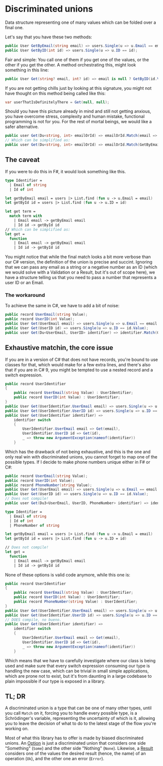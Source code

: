# Discriminated unions
Data structure representing one of many values which can be folded over a final one.

Let's say that you have these two methods:
```cs
public User GetByEmail(string email) => users.Single(u => u.Email == email);
public User GetByID(int id) => users.Single(u => u.ID == id);
```
Fair and simple: You call one of them if you get one of the values, or the other if you get the other. A method orchestrating this, might look something in this line:
```cs
public User Get(string? email, int? id) => email is null ? GetByID(id.Value) : GetByEmail(email!);
```
If you are not getting chills just by looking at this signature, you might not have thought on this method being called like this:
```cs
var userThatIsDefinitelyThere = Get(null, null);
```
Should you have this picture already in mind and still not getting anxious, you have overcome stress, complexity and human mistake, functional programming is not for you. For the rest of mortal beings, we would like a safer alternative.
```cs
public user Get(Du<string, int> emailOrId) => emailOrId.Match(email => GetByEmail(email), id => GetByID(id));
// Which can be simplified as:
public user Get(Du<string, int> emailOrId) => emailOrId.Match(GetByEmail, GetByID);
```
## The caveat
If you were to do this in F#, it would look something like this.
```fs
type Identifier =
  | Email of string
  | Id of int

let getByEmail email = users |> List.find (fun u -> u.Email = email)
let getById id = users |> List.find (fun u -> u.ID = id)

let get term =
  match term with
    | Email email -> getByEmail email
    | Id id -> getById id
// Which can be simplified as:
let get =
  function
    | Email email -> getByEmail email
    | Id id -> getById id
```
You might notice that while the final match looks a bit more verbose than our C# version, the definition of the union is precise and succint. Ignoring that we can pass any email as a string or a negative number as an ID (which we would solve with a Validation or a Result, but it's out of scope here), we have a structure telling us that you need to pass a number that represents a user ID or an Email.
### The workaround
To achieve the same in C#, we have to add a bit of noise:
```cs
public record UserEmail(string Value);
public record UserID(int Value);
public User Get(UserEmail email) => users.Single(u => u.Email == email.Value);
public User Get(UserID id) => users.Single(u => u.ID == id.Value);
public user Get(Du<UserEmail, UserID> identifier) => identifier.Match(Get, Get);
```
## Exhaustive matchin, the core issue
If you are in a version of C# that does not have records, you're bound to use classes for that, which would make for a few extra lines, and there's also that if you are in C# 9, you might be tempted to use a nested record and a switch expression.
```cs
public record UserIdentifier
{
    public record UserEmail(string Value) : UserIdentifier;
    public record UserID(int Value) : UserIdentifier;
}
public User Get(UserIdentifier.UserEmail email) => users.Single(u => u.Email == email.Value);
public User Get(UserIdentifier.UserID id) => users.Single(u => u.ID == id.Value);
public User Get(UserIdentifier identifier) =>
    identifier switch
    {
        UserIdentifier.UserEmail email => Get(email),
        UserIdentifier.UserID id => Get(id),
        _ => throw new ArgumentException(nameof(identifier))
    }
```
Which has the drawback of not being exhaustive, and this is the one and only real win with discriminated unions, you cannot forget to map one of the possible types. If I decide to make phone numbers unique either in F# or C#:
```cs
public record UserEmail(string Value);
public record UserID(int Value);
public record PhoneNumber(string Value);
public User Get(UserEmail email) => users.Single(u => u.Email == email.Value);
public User Get(UserID id) => users.Single(u => u.ID == id.Value);
// Does not compile!
public user Get(Du3<UserEmail, UserID, PhoneNumber> identifier) => identifier.Match(Get, Get);
```
```fs
type Identifier =
  | Email of string
  | Id of int
  | PhoneNumber of string

let getByEmail email = users |> List.find (fun u -> u.Email = email)
let getById id = users |> List.find (fun u -> u.ID = id)

// Does not compile!
let get =
  function
    | Email email -> getByEmail email
    | Id id -> getById id
```
None of these options is valid code anymore, while this one is:
```cs
public record UserIdentifier
{
    public record UserEmail(string Value) : UserIdentifier;
    public record UserID(int Value) : UserIdentifier;
    public record PhoneNumber(string Value) : UserIdentifier;
}
public User Get(UserIdentifier.UserEmail email) => users.Single(u => u.Email == email.Value);
public User Get(UserIdentifier.UserID id) => users.Single(u => u.ID == id.Value);
// DOES compile, no bueno.
public User Get(UserIdentifier identifier) =>
    identifier switch
    {
        UserIdentifier.UserEmail email => Get(email),
        UserIdentifier.UserID id => Get(id),
        _ => throw new ArgumentException(nameof(identifier))
    }
```
Which means that we have to carefully investigate where our class is being used and make sure that every switch expression consuming our type is handling the new case, which can be trivial in small simple applications, which are prone not to exist, but it's from daunting in a large codebase to plain impossible if our type is exposed in a library.

## TL; DR
A discriminated union is a type that can be one of many other types, until you call `Match` on it, forcing you to handle every possible type, is a Schrödinger's variable, representing the uncertainty of which is it, allowing you to leave the decision of what to do to the latest stage of the flow you're working on.

Most of what this library has to offer is made by biased discriminated unions. An [Option](option.md) is just a discriminated union that considers one side "Something" (`Some`) and the other side "Nothing" (`None`). Likewise, a [Result](result.md) considers one of the values the desired result (hence, the name) of an operation (`Ok`), and the other one an error (`Error`).